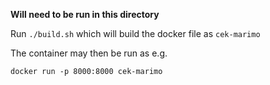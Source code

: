 **Will need to be run in this directory**

Run `./build.sh` which will build the docker file as `cek-marimo`

The container may then be run as e.g.

```
docker run -p 8000:8000 cek-marimo
```
